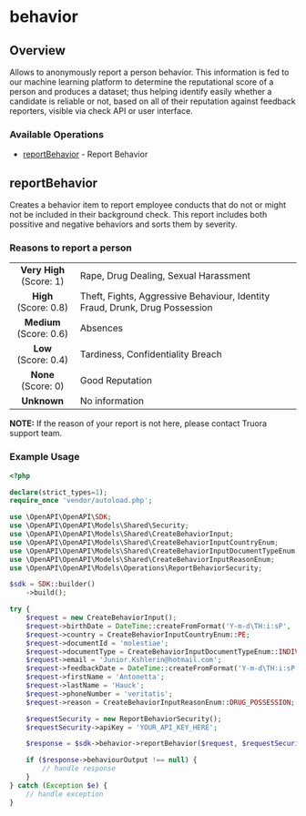 # behavior

## Overview

Allows to anonymously report a person behavior. This information is fed to our machine learning platform to determine the reputational score of a person and produces a dataset; thus helping identify easily whether a candidate is reliable or not, based on all of their reputation against feedback reporters, visible via check API or user interface.

### Available Operations

* [reportBehavior](#reportbehavior) - Report Behavior

## reportBehavior

Creates a behavior item to report employee conducts that do not or might not be included in their background check. This report includes both possitive and negative behaviors and sorts them by severity.

### Reasons to report a person

<table>
  <tr>
    <td style="width: 100px"><center><b>Very High</b><br>(Score: 1)</td>
    <td>Rape, Drug Dealing, Sexual Harassment</td>
  </tr>
  <tr>
    <td><center><b>High</b><br>(Score: 0.8)</td>
    <td>Theft, Fights, Aggressive Behaviour, Identity Fraud, Drunk, Drug Possession</td>
  </tr>
  <tr>
    <td><center><b>Medium</b><br>(Score: 0.6)</td>
    <td>Absences</td>
  </tr>
  <tr>
    <td><center><b>Low</b><br>(Score: 0.4)</td>
    <td>Tardiness, Confidentiality Breach</td>
  </tr>
  <tr>
    <td><center><b>None</b><br>(Score: 0)</td>
    <td>Good Reputation</td>
  </tr>
  <tr>
    <td><center><b>Unknown</b></td>
    <td>No information</td>
  </tr>
</table>

**NOTE:** If the reason of your report is not here, please contact Truora support team.


### Example Usage

```php
<?php

declare(strict_types=1);
require_once 'vendor/autoload.php';

use \OpenAPI\OpenAPI\SDK;
use \OpenAPI\OpenAPI\Models\Shared\Security;
use \OpenAPI\OpenAPI\Models\Shared\CreateBehaviorInput;
use \OpenAPI\OpenAPI\Models\Shared\CreateBehaviorInputCountryEnum;
use \OpenAPI\OpenAPI\Models\Shared\CreateBehaviorInputDocumentTypeEnum;
use \OpenAPI\OpenAPI\Models\Shared\CreateBehaviorInputReasonEnum;
use \OpenAPI\OpenAPI\Models\Operations\ReportBehaviorSecurity;

$sdk = SDK::builder()
    ->build();

try {
    $request = new CreateBehaviorInput();
    $request->birthDate = DateTime::createFromFormat('Y-m-d\TH:i:sP', '2022-03-08T10:35:32.561Z');
    $request->country = CreateBehaviorInputCountryEnum::PE;
    $request->documentId = 'molestiae';
    $request->documentType = CreateBehaviorInputDocumentTypeEnum::INDIVIDUAL_REGISTRATION;
    $request->email = 'Junior.Kshlerin@hotmail.com';
    $request->feedbackDate = DateTime::createFromFormat('Y-m-d\TH:i:sP', '2020-06-29T11:50:59.674Z');
    $request->firstName = 'Antonetta';
    $request->lastName = 'Hauck';
    $request->phoneNumber = 'veritatis';
    $request->reason = CreateBehaviorInputReasonEnum::DRUG_POSSESSION;

    $requestSecurity = new ReportBehaviorSecurity();
    $requestSecurity->apiKey = 'YOUR_API_KEY_HERE';

    $response = $sdk->behavior->reportBehavior($request, $requestSecurity);

    if ($response->behaviourOutput !== null) {
        // handle response
    }
} catch (Exception $e) {
    // handle exception
}
```
